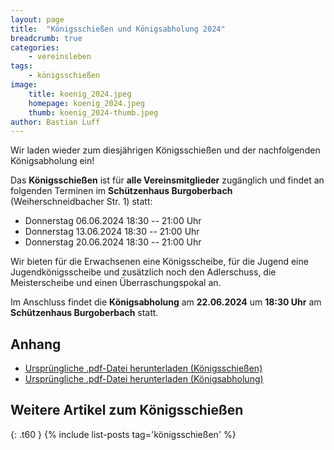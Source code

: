 ```yaml
---
layout: page
title:  "Königsschießen und Königsabholung 2024"
breadcrumb: true
categories:
    - vereinsleben
tags:
    - königsschießen
image:
    title: koenig_2024.jpeg
    homepage: koenig_2024.jpeg
    thumb: koenig_2024-thumb.jpeg
author: Bastian Luff
---
```

Wir laden wieder zum diesjährigen Königsschießen und der nachfolgenden Königsabholung ein!

Das **Königsschießen** ist für **alle Vereinsmitglieder** zugänglich und findet an folgenden Terminen im **Schützenhaus Burgoberbach** (Weiherschneidbacher Str. 1) statt:
- Donnerstag 06.06.2024 18:30 -- 21:00 Uhr
- Donnerstag 13.06.2024 18:30 -- 21:00 Uhr
- Donnerstag 20.06.2024 18:30 -- 21:00 Uhr

Wir bieten für die Erwachsenen eine Königsscheibe, für die Jugend eine Jugendkönigsscheibe und zusätzlich noch den Adlerschuss, die Meisterscheibe und einen Überraschungspokal an.

Im Anschluss findet die **Königsabholung** am **22.06.2024** um **18:30 Uhr** am **Schützenhaus Burgoberbach** statt.

## Anhang
- <a href="{{ site.url }}{{ site.baseurl }}/assets/files/einladung_zum_koenigsschiessen_2024.pdf" download>Ursprüngliche .pdf-Datei herunterladen (Königsschießen)</a>
- <a href="{{ site.url }}{{ site.baseurl }}/assets/files/koenigsabholung_2024.pdf" download>Ursprüngliche .pdf-Datei herunterladen (Königsabholung)</a>

## Weitere Artikel zum Königsschießen
{: .t60 }
{% include list-posts tag='königsschießen' %}

